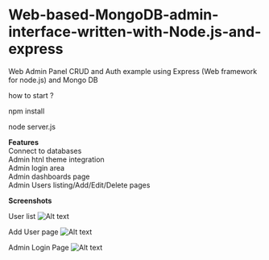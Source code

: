 # Web-based-MongoDB-admin-interface-written-with-Node.js-and-express

Web Admin Panel 
CRUD and Auth example using Express (Web framework for node.js) and Mongo DB

how to start ?

npm install

node server.js

<b> Features </b> <br>
Connect to databases  <br>
Admin htnl theme integration<br> 
Admin login area <br>
Admin dashboards page <br>
Admin Users listing/Add/Edit/Delete pages<br>

<b> Screenshots </b>

User list 
![Alt text](https://user-images.githubusercontent.com/39764409/59248238-7711e300-8c3f-11e9-96f7-d6a0fddc613f.png "Optional title")

Add User page 
![Alt text](https://user-images.githubusercontent.com/39764409/59248235-76794c80-8c3f-11e9-8311-79fbb42942aa.png "Optional title")

Admin Login Page 
![Alt text](https://user-images.githubusercontent.com/39764409/59248236-7711e300-8c3f-11e9-99c2-254559716a0e.png "Optional title")
